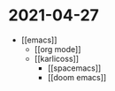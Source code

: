# 2021-04-27

- [[emacs]]
  - [[org mode]]
  - [[karlicoss]]
    - [[spacemacs]]
    - [[doom emacs]]